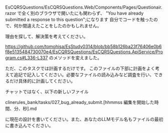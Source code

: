 
EsCQRSQuestions/EsCQRSQuestions.Web/Components/Pages/Questionair.razor
で全く別のブラウザで開いたにも関わらず、
"You have already submitted a response to this question";になります
自分でコードを触ったので、何か間違えたことをしたのかもしれません。

理由を探して、解決策を考えてください。

https://github.com/tomohisa/EsStudy0314/blob/bb58b126ba23f76406e0b6f8e5135484730070e4/EsCQRSQuestions/EsCQRSQuestions.ApiService/Program.cs#L336-L337
のメソッドを変えました。

ただ、このタスクでは計画するだけです。
このファイルの下部に計画をよく考えて追記で記入してください。必要なファイルの読み込みなど調査を行い、できるだけ具体的に計画してください。

チャットではなく、以下の新しいファイル

clinerules_bank/tasks/027_bug_already_submit.[hhmmss 編集を開始した時間、分、秒].md

に現在の設計を書いてください。また、あなたのLLMモデル名もファイルの最初に書き込んでください。
